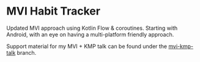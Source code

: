# MVI Habit Tracker

Updated MVI approach using Kotlin Flow &amp; coroutines. Starting with Android, with an eye on having a multi-platform friendly approach.

Support material for my MVI + KMP talk can be found under the [mvi-kmp-talk](https://github.com/kanawish/mvi-habit-tracker/tree/mvi-kmp-talk) branch.
